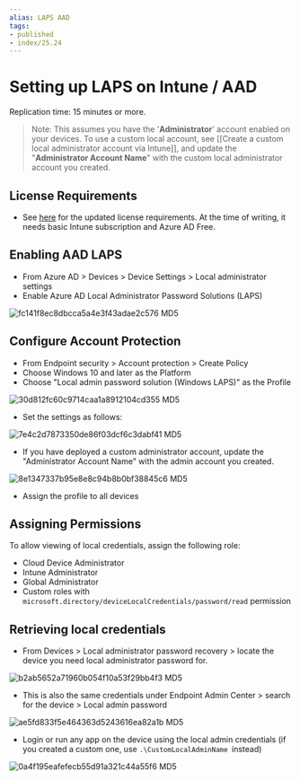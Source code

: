 ```yaml
---
alias: LAPS AAD
tags:
- published
- index/25.24
---
```


# Setting up LAPS on Intune / AAD

Replication time: 15 minutes or more.

> Note: This assumes you have the '**Administrator**' account enabled on your devices. To use a custom local account, see [[Create a custom local administrator account via Intune]], and update the "**Administrator Account Name**" with the custom local administrator account you created. 


## License Requirements
- See [here](https://learn.microsoft.com/en-us/mem/intune/protect/windows-laps-overview#licensing-requirements) for the updated license requirements. At the time of writing, it needs basic Intune subscription and Azure AD Free.

## Enabling AAD LAPS 

- From Azure AD > Devices > Device Settings > Local administrator settings
- Enable Azure AD Local Administrator Password Solutions (LAPS)

![fc141f8ec8dbcca5a4e3f43adae2c576 MD5](https://i.imgur.com/BoGlDT8.png)

## Configure Account Protection

- From Endpoint security > Account protection > Create Policy
- Choose Windows 10 and later as the Platform
- Choose "Local admin password solution (Windows LAPS)" as the Profile

![30d812fc60c9714caa1a8912104cd355 MD5](https://i.imgur.com/Z6fTZFT.png)

- Set the settings as follows:

![7e4c2d7873350de86f03dcf6c3dabf41 MD5](https://i.imgur.com/bDrYtX2.png)

- If you have deployed a custom administrator account, update the "Administrator Account Name" with the admin account you created.

![8e1347337b95e8e8c94b8b0bf38845c6 MD5](https://i.imgur.com/W892YQv.png)


- Assign the profile to all devices

## Assigning Permissions

To allow viewing of local credentials, assign the following role: 

- Cloud Device Administrator
- Intune Administrator
- Global Administrator
- Custom roles with `microsoft.directory/deviceLocalCredentials/password/read` permission

## Retrieving local credentials

- From Devices > Local administrator password recovery > locate the device you need local administrator password for.

![b2ab5652a71960b054f10a53f29bb4f3 MD5](https://i.imgur.com/l0k9fcK.png)

- This is also the same credentials under Endpoint Admin Center > search for the device > Local admin password

![ae5fd833f5e464363d5243616ea82a1b MD5](https://i.imgur.com/sOioCli.png)


- Login or run any app on the device using the local admin credentials (if you created a custom one, use `.\CustomLocalAdminName `instead)

![0a4f195eafefecb55d91a321c44a55f6 MD5](https://i.imgur.com/oaJRk6c.png)

